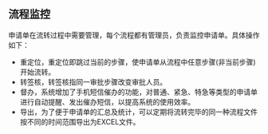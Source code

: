 
## 流程监控
申请单在流转过程中需要管理，每个流程都有管理员，负责监控申请单。具体操作如下：

- 重定位，重定位即跳过当前的步骤，使申请单从流程中任意步骤(非当前步骤)开始流转。
- 转签核，转签核指同一审批步骤改变审批人员。
- 督办，系统增加了手机短信催办的功能，对普通、紧急、特急等类型的申请单进行自动提醒、发出催办短信，以提高系统的使用效率。
- 导出，为了便于申请单的汇总及统计，可以定期将流转完毕的同一种流程文件按不同的时间范围导出为EXCEL文件。